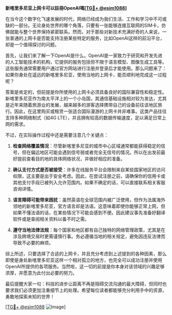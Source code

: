**新喀里多尼亚上网卡可以註冊OpenAI嗎[[TG💪+ @esim1088](https://t.me/s/esim1088)]**

在当今这个数字化飞速发展的时代，网络已经成为我们生活、工作和学习中不可或缺的一部分。无论身处世界的哪个角落，只要有一张能够连接互联网的SIM卡，仿佛就能与整个世界保持紧密联系。然而，对于那些对新技术充满好奇的人来说，一张普通的上网卡是否能支持注册某些特定的服务，比如OpenAI这样的前沿平台，却是一个值得探讨的问题。

首先，让我们来了解一下OpenAI是什么。OpenAI是一家致力于研究和开发先进的人工智能技术的机构，它提供的服务包括但不限于语言模型、图像生成工具等。这些服务通常需要用户通过官方网站进行注册并登录后才能使用。那么问题来了：如果你身处在遥远的新喀里多尼亚，使用当地的上网卡，能否顺利地完成这一过程呢？

答案是肯定的，但前提是你所使用的上网卡必须具备良好的国际兼容性和稳定性。新喀里多尼亚作为南太平洋上的一个小岛国，其通信基础设施相对较为发达，尤其是近年来随着旅游业的发展，越来越多的游客选择携带自己的设备前往该地区旅行。因此，在这里购买或租赁一张适合国际漫游的上网卡并非难事。这类产品往往支持多种网络制式（如4G LTE），并且拥有较高的数据传输速度，足以满足日常上网的需求。

不过，在实际操作过程中还是需要注意几个关键点：

1. **检查网络覆盖情况**：尽管新喀里多尼亚的城市中心区域通常都能获得稳定的信号，但在偏远地区可能会遇到信号弱或者完全无信号的情况。所以在出发前最好提前查看目的地的具体网络状况，并做好相应的准备。
   
2. **确认支付方式是否被接受**：许多在线服务平台会限制来自某些国家地区的访问权限，这主要是出于安全考虑。因此，在尝试注册之前，请确保你的信用卡或其他支付手段已被列入允许范围内。如果不确定的话，可以直接联系相关客服咨询详情。

3. **语言障碍可能带来困扰**：虽然英语在全球范围内被广泛使用，但作为法属海外领地的新喀里多尼亚，官方语言却是法语。这意味着即使你能够正常上网，但如果不懂法语的话，在某些情况下可能会感到不便。因此建议事先准备好翻译软件或是查阅相关资料以备不时之需。

4. **遵守当地法律法规**：每个国家和地区都有自己独特的网络管理政策，尤其是在涉及跨境交易时更需谨慎行事。务必遵循当地的相关规定，避免因违反法律而导致不必要的麻烦。

综上所述，只要选择了合适的上网卡，并且充分考虑到上述提到的各种因素，那么即使是身处新喀里多尼亚这样一个相对孤立的地方，也完全可以成功注册并使用OpenAI所提供的各项服务。当然啦，这一切的前提是你本身对该领域的兴趣足够浓厚，并愿意为此付出必要的努力。

最后提醒大家一句：科技的进步让距离不再是阻碍交流沟通的最大障碍，但同时也要求我们必须更加注重细节上的处理。希望每位读者都能够充分利用手中的资源，勇敢地探索未知的世界！

[[TG💪+ @esim1088](https://t.me/s/esim1088) ![Image](https://i.postimg.cc/4NQfJmqS/Snipaste-2025-05-13-00-14-12.png)]